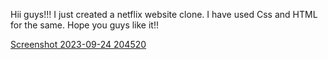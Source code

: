 Hii guys!!!
I just created a netflix website clone. I have used Css and HTML for the same. 
Hope you guys like it!!

[Screenshot 2023-09-24 204520](https://github.com/blueloser16/netflix-clone/assets/145915953/185ad48e-feab-41e6-a6c0-bbf074a9022e)
